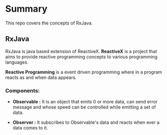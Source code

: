 # Summary
This repo covers the concepts of RxJava.

## RxJava
RxJava is java based extension of ReactiveX. **ReactiveX** is a project that aims to provide reactive programming concepts to various programming languages.

**Reactive Programming** is a event driven programming where in a program reacts as and when data appears.

### Components:

* **Observable :**
It is an object that emits 0 or more data, can send error message and whose speed can be controlled  while emitting a set of data.

* **Observer :**
It subscribes to Observable's data and reacts when ever a data comes to it.

